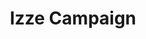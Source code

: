 ---
layout: work
title: Izze Campaign
meta: Description of portfolio peice
next-piece: "/piece-six/"
prev-piece: "/piece-four/"
banner: izze-banner.jpg
supertitle: izze-campaign.svg
supersub: Description of peice
goal: This will be about what the goal of my piece was.
obstacles: I will then talk about what obstacles I encountered during the process.
outcome: I will then talk about why I did what I did to accomplish the goal. And maybe what I enjoyed and didnt enjoy about the project.
images:
  - izze-1.jpg
  - izze-2.jpg
  - izze-3.jpg
  - izze-4.jpg
tags:
  - ai.svg
  - ps.svg
---